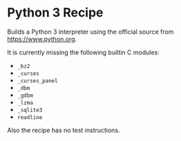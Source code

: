 # Python 3 Recipe

Builds a Python 3 interpreter using the official source from
https://www.python.org.

It is currently missing the following builtin C modules:

* `_bz2`
* `_curses`
* `_curses_panel`
* `_dbm`
* `_gdbm`
* `_lzma`
* `_sqlite3`
* `readline`

Also the recipe has no test instructions.
